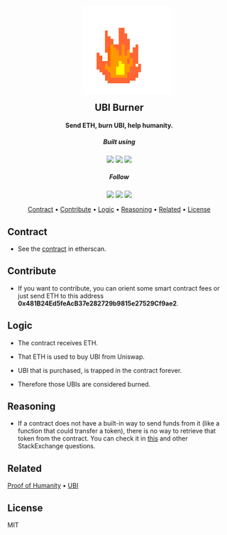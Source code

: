 <h1 align="center">
  <br>
  <a href="https://ubiburner.com"><img style="margin-left:35px; margin-bottom:-20px" src="https://raw.githubusercontent.com/santanaruben/ubiburner/main/packages/react-app/public/flame.png" alt="ubiburner" width="200"></a>
  <h2 align="center">UBI Burner</h2>
</h1>

<h4 align="center">Send ETH, burn UBI, help humanity.</h4>

<h5 align="center">Built using</h5>
<p align="center">
    <img src="https://img.shields.io/badge/solidity-0.8.17-black?style=flat&logo=solidity">
    <img src="https://img.shields.io/badge/react-black?style=flat&logo=react">
    <img src="https://img.shields.io/badge/nes.css-black?style=flat">
</p>

<h5 align="center">Follow</h5>
<p align="center">
<a href="https://github.com/santanaruben/ubiburner"><img src="https://img.shields.io/badge/github-black?style=flat&logo=github"></a>
  <a href="https://t.me/ubiburner"><img src="https://img.shields.io/badge/telegram-blue?style=flat&logo=telegram"></a>
  <a href="https://twitter.com/ubiburner">
      <img src="https://img.shields.io/badge/twitter-lightblue?style=flat&logo=twitter"/>
  </a>
</p>

<p align="center">
  <a href="#contract">Contract</a> •
  <a href="#contribute">Contribute</a> •
  <a href="#logic">Logic</a> •
  <a href="#reasoning">Reasoning</a> •
  <a href="#related">Related</a> •
  <a href="#license">License</a>
</p>

## Contract

- See the <a href="https://etherscan.io/address/0x481B24Ed5feAcB37e282729b9815e27529Cf9ae2#contracts">contract</a> in etherscan.

## Contribute

- If you want to contribute, you can orient some smart contract fees or just send ETH to this address <b>0x481B24Ed5feAcB37e282729b9815e27529Cf9ae2</b>.

## Logic

- The contract receives ETH.

- That ETH is used to buy UBI from Uniswap.

- UBI that is purchased, is trapped in the contract forever.

- Therefore those UBIs are considered burned.

## Reasoning

- If a contract does not have a built-in way to send funds from it (like a function that could transfer a token), there is no way to retrieve that token from the contract. You can check it in <a href="https://ethereum.stackexchange.com/questions/34559/i-accidentally-sent-a-token-to-a-token-contract-can-i-get-it-back">this</a> and other StackExchange questions.

## Related

[Proof of Humanity](https://proofofhumanity.id)
•
[UBI](https://democracy.earth)

## License

MIT
